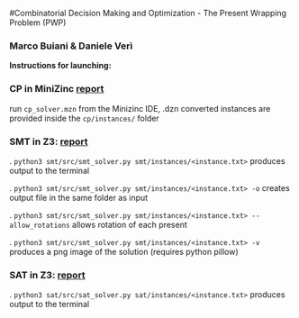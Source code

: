 #Combinatorial Decision Making and Optimization - The Present Wrapping Problem (PWP)
### Marco Buiani & Daniele Verì

**Instructions for launching:**

### CP in MiniZinc [report](cp/report.pdf)

run `cp_solver.mzn` from the Minizinc IDE,
.dzn converted instances are provided inside the `cp/instances/` folder

### SMT in Z3:  [report](smt/report.pdf)
. `python3 smt/src/smt_solver.py smt/instances/<instance.txt>` produces output to the terminal

. `python3 smt/src/smt_solver.py smt/instances/<instance.txt> -o` creates output file in the same folder as input

. `python3 smt/src/smt_solver.py smt/instances/<instance.txt> --allow_rotations` allows rotation of each present

. `python3 smt/src/smt_solver.py smt/instances/<instance.txt> -v` produces a png image of the solution (requires python pillow)


### SAT in Z3:  [report](sat/report.pdf)
. `python3 sat/src/sat_solver.py sat/instances/<instance.txt>` produces output to the terminal
